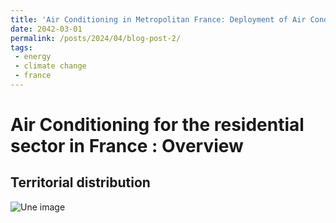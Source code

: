 ```yaml
---
title: 'Air Conditioning in Metropolitan France: Deployment of Air Conditioning in High-Temperature Territories'
date: 2042-03-01
permalink: /posts/2024/04/blog-post-2/
tags:
 - energy
 - climate change
 - france
---
```




Air Conditioning for the residential sector in France : Overview 
======

Territorial distribution
------

![Une image](https://github.com/mbruguet/mbruguet.github.io/blob/master/images/conso_map_dep_sand.jpg)


